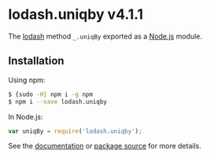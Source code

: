 # lodash.uniqby v4.1.1

The [lodash](https://lodash.com/) method `_.uniqBy` exported as a [Node.js](https://nodejs.org/) module.

## Installation

Using npm:
```bash
$ {sudo -H} npm i -g npm
$ npm i --save lodash.uniqby
```

In Node.js:
```js
var uniqBy = require('lodash.uniqby');
```

See the [documentation](https://lodash.com/docs#uniqBy) or [package source](https://github.com/lodash/lodash/blob/4.1.1-npm-packages/lodash.uniqby) for more details.

